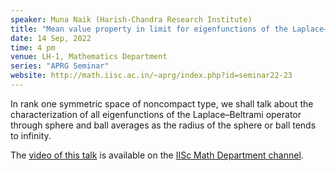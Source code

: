 ```yaml
---
speaker: Muna Naik (Harish-Chandra Research Institute)
title: "Mean value property in limit for eigenfunctions of the Laplace–Beltrami operator on symmetric spaces"
date: 14 Sep, 2022
time: 4 pm
venue: LH-1, Mathematics Department
series: "APRG Seminar"
website: http://math.iisc.ac.in/~aprg/index.php?id=seminar22-23
---
```


In rank one symmetric space of noncompact type, we shall talk about the characterization of all eigenfunctions
of the Laplace–Beltrami operator through sphere and ball averages as the radius of the sphere or ball tends to
infinity.

The [video of this talk](https://www.youtube.com/watch?v=lbbezmlpK3w&list=PLQXtaLhI1-1qxOEykh-1WOFkYuIzEE-ev) is available
on the [IISc Math Department channel](https://www.youtube.com/channel/UCR5Igvq9HScQKlPr-0coSIg/playlists).
